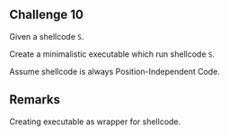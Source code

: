 ## Challenge 10

Given a shellcode `S`.

Create a minimalistic executable which run shellcode `S`.

Assume shellcode is always Position-Independent Code.

## Remarks

Creating executable as wrapper for shellcode.